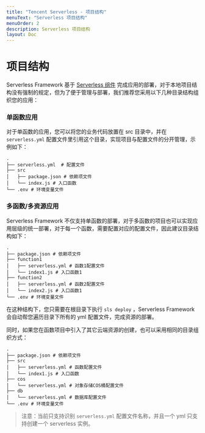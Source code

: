 ```yaml
---
title: "Tencent Serverless - 项目结构"
menuText: "Serverless 项目结构"
menuOrder: 2
description: Serverless 项目结构
layout: Doc
---
```


# 项目结构

Serverless Framework 基于 [Serverless 组件](https://github.com/serverless/components/blob/master/README.cn.md) 完成应用的部署，对于本地项目结构没有强制的规定，但为了便于管理与部署，我们推荐您采用以下几种目录结构组织您的应用：

### 单函数应用

对于单函数的应用，您可以将您的业务代码放置在 src 目录中，并在 `serverless.yml` 配置文件里引用这个目录，实现项目与配置文件的分开管理，示例如下：

```
.
├── serverless.yml  # 配置文件
├── src
│   ├── package.json # 依赖项文件
│   └── index.js # 入口函数
└── .env # 环境变量文件
```

### 多函数/多资源应用

Serverless Framework 不仅支持单函数的部署，对于多函数的项目也可以实现应用层级的统一部署，对于每一个函数，需要配置对应的配置文件，因此建议目录结构如下：

```
.
├── package.json # 依赖项文件
├── function1
│   ├── serverless.yml # 函数1配置文件
│   └── index1.js # 入口函数1
├── function2
│   ├── serverless.yml # 函数2配置文件
│   └── index2.js # 入口函数1
└── .env # 环境变量文件
```

在这种结构下，您只需要在根目录下执行 `sls deploy` ，Serverless Framework 会自动帮您遍历目录下所有的 yml 配置文件，完成资源的部署。

同时，如果您在函数项目中引入了其它云端资源的创建，也可以采用相同的目录组织方式：

```
.
├── package.json # 依赖项文件
├── src
│   ├── serverless.yml # 函数配置文件
│   └── index1.js # 入口函数
├── cos
│   └── serverless.yml # 对象存储COS桶配置文件
├── db
│   └── serverless.yml # 数据库配置文件
└── .env # 环境变量文件
```

> 注意：当前只支持识别 `serverless.yml` 配置文件名称，并且一个 yml 只支持创建一个 serverless 实例。
